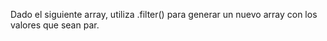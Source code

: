 Dado el siguiente array, utiliza .filter() para generar un nuevo array con los valores que sean par.

````js
            
```` 
